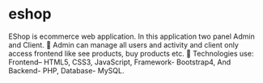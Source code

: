 # eshop
EShop is ecommerce web application. In this application two panel Admin and Client.  Admin can manage all users and activity and client only access frontend like see products, buy products etc.  Technologies use: Frontend– HTML5, CSS3, JavaScript, Framework- Bootstrap4, And Backend- PHP, Database- MySQL.
